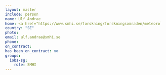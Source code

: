 ```yaml
---
layout: master
include: person
name: Ulf Andrae
home: <a href="https://www.smhi.se/forskning/forskningsomraden/meteorologi/ulf-andrae-1.2208">SMHI</a>
country: "SE"
photo: 
email: ulf.andrae@smhi.se
phone:
on_contract:
has_been_on_contract: no
groups:
  iobs-sg:
    role: SMHI
---
```

